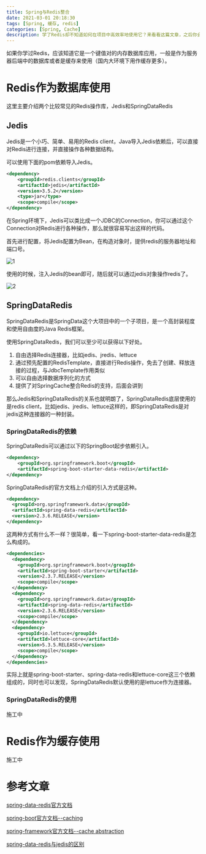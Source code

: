 ```yaml
---
title: Spring与Redis整合
date: 2021-03-01 20:18:30
tags: [Spring, 缓存, redis]
categories: [Spring, Cache]
description: 学了Redis却不知道如何在项目中高效率地使用它？来看看这篇文章，之后你会对Redis在Spring项目中的应用有一个大致的了解
---
```

如果你学过Redis，应该知道它是一个键值对的内存数据库应用，一般是作为服务器后端中的数据库或者是缓存来使用（国内大环境下用作缓存更多）。

# Redis作为数据库使用

这里主要介绍两个比较常见的Redis操作库，Jedis和SpringDataRedis

## Jedis

Jedis是一个小巧、简单、易用的Redis client，Java导入Jedis依赖后，可以直接对Redis进行连接，并直接操作各种数据结构。

可以使用下面的pom依赖导入Jedis。

```xml
<dependency>
    <groupId>redis.clients</groupId>
    <artifactId>jedis</artifactId>
    <version>3.5.2</version>
    <type>jar</type>
    <scope>compile</scope>
</dependency>
```

在Spring环境下，Jedis可以类比成一个JDBC的Connection，你可以通过这个Connection对Redis进行各种操作，那么就很容易写出这样的代码。

首先进行配置，将Jedis配置为Bean，在构造对象时，提供redis的服务器地址和端口号。

![1](1.png)

使用的时候，注入Jedis的bean即可，随后就可以通过jedis对象操作redis了。

![2](2.png)

## SpringDataRedis

SpringDataRedis是SpringData这个大项目中的一个子项目，是一个高封装程度和使用自由度的Java Redis框架。

使用SpringDataRedis，我们可以至少可以获得以下好处。

1. 自由选择Redis连接器，比如jedis、jredis、lettuce
2. 通过预先配置的RedisTemplate，直接进行Redis操作，免去了创建、释放连接的过程，与JdbcTemplate作用类似
3. 可以自由选择数据序列化的方式
4. 提供了对SpringCache整合Redis的支持，后面会讲到

那么Jedis和SpringDataRedis的关系也就明朗了，SpringDataRedis底层使用的是redis client，比如jedis、jredis、lettuce这样的，即SpringDataRedis是对jedis这种连接器的一种封装。

### SpringDataRedis的依赖

SpringDataRedis可以通过以下的SpringBoot起步依赖引入。

```xml
<dependency>
    <groupId>org.springframework.boot</groupId>
    <artifactId>spring-boot-starter-data-redis</artifactId>
</dependency>
```

SpringDataRedis的官方文档上介绍的引入方式是这种。

```xml
<dependency>
  <groupId>org.springframework.data</groupId>
  <artifactId>spring-data-redis</artifactId>
  <version>2.3.6.RELEASE</version>
</dependency>
```

这两种方式有什么不一样？很简单，看一下spring-boot-starter-data-redis是怎么构成的。

```xml
<dependencies>
  <dependency>
    <groupId>org.springframework.boot</groupId>
    <artifactId>spring-boot-starter</artifactId>
    <version>2.3.7.RELEASE</version>
    <scope>compile</scope>
  </dependency>
  <dependency>
    <groupId>org.springframework.data</groupId>
    <artifactId>spring-data-redis</artifactId>
    <version>2.3.6.RELEASE</version>
    <scope>compile</scope>
  </dependency>
  <dependency>
    <groupId>io.lettuce</groupId>
    <artifactId>lettuce-core</artifactId>
    <version>5.3.5.RELEASE</version>
    <scope>compile</scope>
  </dependency>
</dependencies>
```

实际上就是spring-boot-starter、spring-data-redis和lettuce-core这三个依赖组成的，同时也可以发现，SpringDataRedis默认使用的是lettuce作为连接器。

### SpringDataRedis的使用

施工中

# Redis作为缓存使用

施工中

# 参考文章

[spring-data-redis官方文档]()

[spring-boot官方文档--caching](https://docs.spring.io/spring-boot/docs/2.3.7.RELEASE/reference/htmlsingle/#boot-features-caching)

[spring-framework官方文档--cache abstraction](https://docs.spring.io/spring-framework/docs/current/reference/html/integration.html#cache)

[spring-data-redis与jedis的区别](https://blog.csdn.net/houpeibin2012/article/details/104364826)